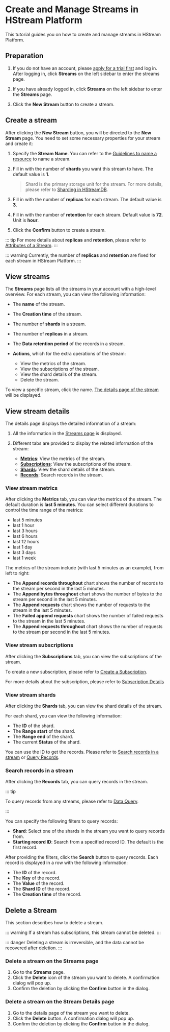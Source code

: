 # Create and Manage Streams in HStream Platform

This tutorial guides you on how to create and manage streams in HStream Platform.

## Preparation

1. If you do not have an account, please [apply for a trial first](../start/try-out-hstream-platform.md#apply-for-a-trial) and log in. After logging in, click **Streams** on the left sidebar to enter the streams page.

2. If you have already logged in, click **Streams** on the left sidebar to enter the **Streams** page.

3. Click the **New Stream** button to create a stream.

## Create a stream

After clicking the **New Stream** button, you will be directed to the **New Stream** page. You need to set some necessary properties for your stream and create it:

1. Specify the **Stream Name**. You can refer to the [Guidelines to name a resource](./stream.md#guidelines-to-name-a-resource) to name a stream.

2. Fill in with the number of **shards** you want this stream to have. The default value is **1**.

   > Shard is the primary storage unit for the stream. For more details, please refer to [Sharding in HStreamDB](./shards.md#sharding-in-hstreamdb).

3. Fill in with the number of **replicas** for each stream. The default value is **3**.

4. Fill in with the number of **retention** for each stream. Default value is **72**. Unit is **hour**.

5. Click the **Confirm** button to create a stream.

::: tip
For more details about **replicas** and **retention**, please refer to [Attributes of a Stream](./stream.md#attributes-of-a-stream).
:::

::: warning
Currently, the number of **replicas** and **retention** are fixed for each stream in HStream Platform.
:::

## View streams

The **Streams** page lists all the streams in your account with a high-level overview. For each stream, you can view the following information:

- The **name** of the stream.
- The **Creation time** of the stream.
- The number of **shards** in a stream.
- The number of **replicas** in a stream.
- The **Data retention period** of the records in a stream.
- **Actions**, which for the extra operations of the stream:

  - View the metrics of the stream.
  - View the subscriptions of the stream.
  - View the shard details of the stream.
  - Delete the stream.

To view a specific stream, click the name. [The details page of the stream](#view-stream-details) will be displayed.

## View stream details

The details page displays the detailed information of a stream:

1. All the information in the [Streams page](#view-streams) is displayed.
2. Different tabs are provided to display the related information of the stream:

   - [**Metrics**](#view-stream-metrics): View the metrics of the stream.
   - [**Subscriptions**](#view-stream-subscriptions): View the subscriptions of the stream.
   - [**Shards**](#view-stream-shards): View the shard details of the stream.
   - [**Records**](#search-records-in-a-stream): Search records in the stream.

### View stream metrics

After clicking the **Metrics** tab, you can view the metrics of the stream.
The default duration is **last 5 minutes**. You can select different durations to control the time range of the metrics:

- last 5 minutes
- last 1 hour
- last 3 hours
- last 6 hours
- last 12 hours
- last 1 day
- last 3 days
- last 1 week

The metrics of the stream include (with last 5 minutes as an example), from left to right:

- The **Append records throughout** chart shows the number of records to the stream per second in the last 5 minutes.
- The **Append bytes throughout** chart shows the number of bytes to the stream per second in the last 5 minutes.
- The **Append requests** chart shows the number of requests to the stream in the last 5 minutes.
- The **Failed append requests** chart shows the number of failed requests to the stream in the last 5 minutes.
- The **Append requests throughout** chart shows the number of requests to the stream per second in the last 5 minutes.

### View stream subscriptions

After clicking the **Subscriptions** tab, you can view the subscriptions of the stream.

To create a new subscription, please refer to [Create a Subscription](../receive/subscription-in-platform.md#create-a-subscription).

For more details about the subscription, please refer to [Subscription Details](../receive/subscription-in-platform.md#subscription-details)

### View stream shards

After clicking the **Shards** tab, you can view the shard details of the stream.

For each shard, you can view the following information:

- The **ID** of the shard.
- The **Range start** of the shard.
- The **Range end** of the shard.
- The current **Status** of the shard.

You can use the ID to get the records. Please refer to [Search records in a stream](#search-records-in-a-stream) or [Query Records](./write-in-platform.md#query-records).

### Search records in a stream

After clicking the **Records** tab, you can query records in the stream.

::: tip

To query records from any streams, please refer to [Data Query](./write-in-platform.md#query-records).

:::

You can specify the following filters to query records:

- **Shard**: Select one of the shards in the stream you want to query records from.
- **Starting record ID**: Search from a specified record ID. The default is the first record.

After providing the filters, click the **Search** button to query records. Each record is displayed in a row with the following information:

- The **ID** of the record.
- The **Key** of the record.
- The **Value** of the record.
- The **Shard ID** of the record.
- The **Creation time** of the record.

## Delete a Stream

This section describes how to delete a stream.

::: warning
If a stream has subscriptions, this stream cannot be deleted.
:::

::: danger
Deleting a stream is irreversible, and the data cannot be recovered after deletion.
:::

### Delete a stream on the Streams page

1. Go to the **Streams** page.
2. Click the **Delete** icon of the stream you want to delete. A confirmation dialog will pop up.
3. Confirm the deletion by clicking the **Confirm** button in the dialog.

### Delete a stream on the Stream Details page

1. Go to the details page of the stream you want to delete.
2. Click the **Delete** button. A confirmation dialog will pop up.
3. Confirm the deletion by clicking the **Confirm** button in the dialog.
